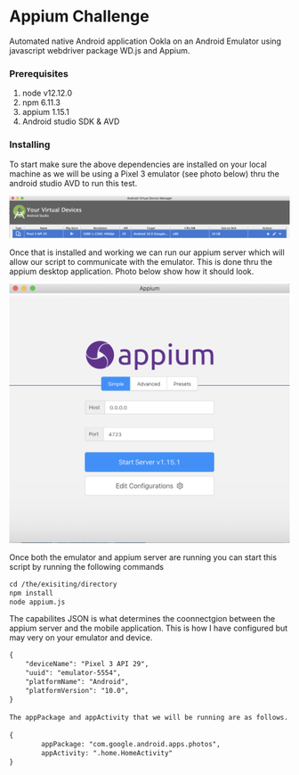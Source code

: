 # Appium Challenge 

 Automated native Android application Ookla on an Android Emulator using javascript webdriver package WD.js and Appium.


### Prerequisites

1. node v12.12.0
2. npm 6.11.3
3. appium 1.15.1
4. Android studio SDK & AVD


### Installing

To start make sure the above dependencies are installed on your local machine as we will be using a Pixel 3 emulator (see photo below) thru the android studio AVD to run this test. 

![Image of AVD](avd.png)

Once that is installed and working we can run our appium server which will allow our script to communicate with the emulator. This is done thru the appium desktop application. Photo below show how it should look.

![Image of Appium](appium.png)

Once both the emulator and appium server are running you can start this script by running the following commands

```
cd /the/exisiting/directory
npm install
node appium.js
```

The capabilites JSON is what determines the coonnectgion between the appium server and the mobile application. This is how I have configured but may very on your emulator and device. 

```
{ 
    "deviceName": "Pixel 3 API 29", 
    "uuid": "emulator-5554", 
    "platformName": "Android", 
    "platformVersion": "10.0", 
}

The appPackage and appActivity that we will be running are as follows.

{
        appPackage: "com.google.android.apps.photos",
        appActivity: ".home.HomeActivity"
}
```
